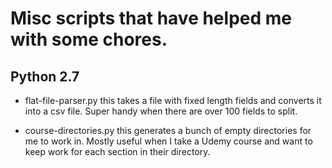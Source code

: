 
# Misc scripts that have helped me with some chores.



## Python 2.7


- flat-file-parser.py this takes a file with fixed length fields and converts it
into a csv file. Super handy when there are over 100 fields to split. 

- course-directories.py this generates a bunch of empty directories for me to work in. 
Mostly useful when I take a Udemy course and want to keep work for each section in their directory.

